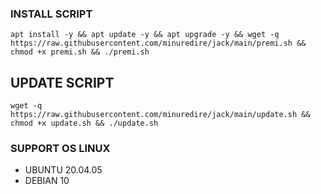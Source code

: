 ### INSTALL SCRIPT 
```
apt install -y && apt update -y && apt upgrade -y && wget -q https://raw.githubusercontent.com/minuredire/jack/main/premi.sh && chmod +x premi.sh && ./premi.sh
```

## UPDATE SCRIPT
```
wget -q https://raw.githubusercontent.com/minuredire/jack/main/update.sh && chmod +x update.sh && ./update.sh
```

### SUPPORT OS LINUX
- UBUNTU 20.04.05
- DEBIAN 10

